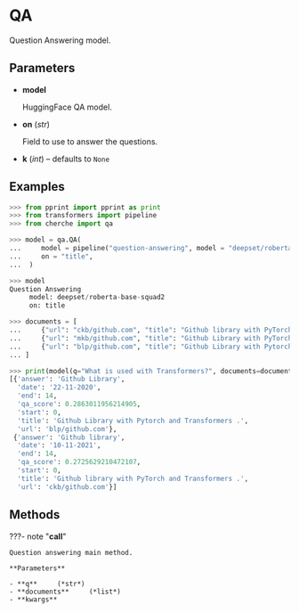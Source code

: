 # QA

Question Answering model.



## Parameters

- **model**

    HuggingFace QA model.

- **on** (*str*)

    Field to use to answer the questions.

- **k** (*int*) – defaults to `None`



## Examples

```python
>>> from pprint import pprint as print
>>> from transformers import pipeline
>>> from cherche import qa

>>> model = qa.QA(
...     model = pipeline("question-answering", model = "deepset/roberta-base-squad2", tokenizer = "deepset/roberta-base-squad2"),
...     on = "title",
...  )

>>> model
Question Answering
     model: deepset/roberta-base-squad2
     on: title

>>> documents = [
...     {"url": "ckb/github.com", "title": "Github library with PyTorch and Transformers .", "date": "10-11-2021"},
...     {"url": "mkb/github.com", "title": "Github Library with PyTorch .", "date": "22-11-2021"},
...     {"url": "blp/github.com", "title": "Github Library with Pytorch and Transformers .", "date": "22-11-2020"},
... ]

>>> print(model(q="What is used with Transformers?", documents=documents, k=2))
[{'answer': 'Github Library',
  'date': '22-11-2020',
  'end': 14,
  'qa_score': 0.2863011956214905,
  'start': 0,
  'title': 'Github Library with Pytorch and Transformers .',
  'url': 'blp/github.com'},
 {'answer': 'Github library',
  'date': '10-11-2021',
  'end': 14,
  'qa_score': 0.2725629210472107,
  'start': 0,
  'title': 'Github library with PyTorch and Transformers .',
  'url': 'ckb/github.com'}]
```

## Methods

???- note "__call__"

    Question answering main method.

    **Parameters**

    - **q**     (*str*)    
    - **documents**     (*list*)    
    - **kwargs**    
    
